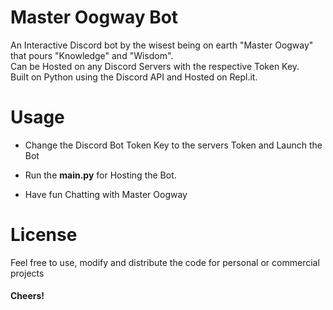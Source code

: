 # Master Oogway Bot
An Interactive Discord bot by the wisest being on earth "Master Oogway" that pours "Knowledge" and "Wisdom".<br>
Can be Hosted on any Discord Servers with the respective Token Key. <br>
Built on Python using the Discord API and Hosted on Repl.it. <br>

# Usage
+ Change the Discord Bot Token Key to the servers Token and Launch the Bot
- Run the **main.py** for Hosting the Bot.
* Have fun Chatting with Master Oogway

# License
Feel free to use, modify and distribute the code for personal or commercial projects <br>
#### Cheers!
